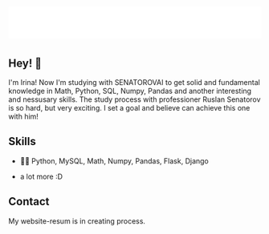 <h1 align="center">
  <img src="https://raw.githubusercontent.com/YugayIrina/YugayIrina/master/name.svg" alt="Yugay Irina" />
</h1>

## Hey! 👋
I'm Irina!
Now I'm studying with SENATOROVAI to get solid and fundamental knowledge in Math, Python, SQL, Numpy, Pandas and another interesting and nessusary skills. The study process with professioner Ruslan Senatorov is so hard, but very exciting. I set a goal and believe can achieve this one with him!

## Skills
- 👨‍💻 Python, MySQL, Math, Numpy, Pandas, Flask, Django
+ a lot more :D

## Contact
My website-resum is in creating process.

